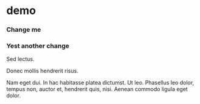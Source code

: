 # demo

### Change me


### Yest another change

Sed lectus.

Donec mollis hendrerit risus.

Nam eget dui. In hac habitasse platea dictumst. Ut leo. Phasellus leo dolor, tempus non, auctor et, hendrerit quis, nisi. Aenean commodo ligula eget dolor.
